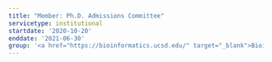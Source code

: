 ```yaml
---
title: "Member: Ph.D. Admissions Committee"
servicetype: institutional
startdate: '2020-10-20'
enddate: '2021-06-30'
group: '<a href="https://bioinformatics.ucsd.edu/" target="_blank">Bioinformatics & Systems Biology (BISB) Graduate Program</a>, UC San Diego'
---
```

